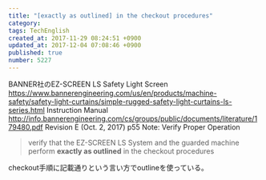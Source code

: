 ```yaml
---
title: "[exactly as outlined] in the checkout procedures"
category: 
tags: TechEnglish
created_at: 2017-11-29 08:24:51 +0900
updated_at: 2017-12-04 07:08:46 +0900
published: true
number: 5227
---
```


BANNER社のEZ-SCREEN LS Safety Light Screen
https://www.bannerengineering.com/us/en/products/machine-safety/safety-light-curtains/simple-rugged-safety-light-curtains-ls-series.html
Instruction Manual
http://info.bannerengineering.com/cs/groups/public/documents/literature/179480.pdf
Revision E (Oct. 2, 2017)
p55
Note: Verify Proper Operation

>  verify that the EZ-SCREEN LS System and the guarded machine perform **exactly as outlined** in the checkout procedures

checkout手順に記載通りという言い方でoutlineを使っている。



